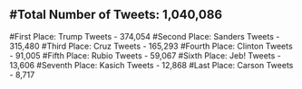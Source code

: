 #Total Number of Tweets: 1,040,086 
---
#First Place: Trump Tweets - 374,054
#Second Place: Sanders Tweets - 315,480
#Third Place: Cruz Tweets - 165,293
#Fourth Place: Clinton Tweets - 91,005
#Fifth Place: Rubio Tweets - 59,067
#Sixth Place: Jeb! Tweets - 13,606
#Seventh Place: Kasich Tweets - 12,868
#Last Place: Carson Tweets - 8,717
